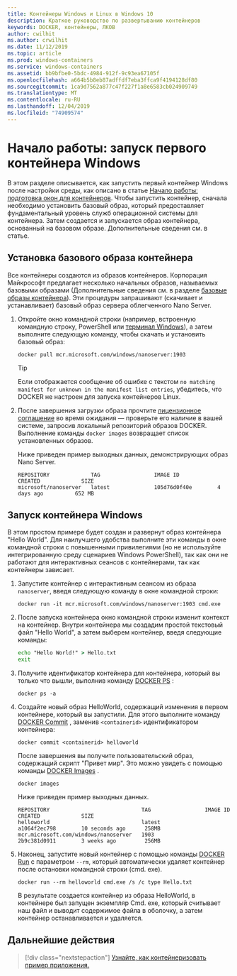 ```yaml
---
title: Контейнеры Windows и Linux в Windows 10
description: Краткое руководство по развертыванию контейнеров
keywords: DOCKER, контейнеры, ЛКОВ
author: cwilhit
ms.author: crwilhit
ms.date: 11/12/2019
ms.topic: article
ms.prod: windows-containers
ms.service: windows-containers
ms.assetid: bb9bfbe0-5bdc-4984-912f-9c93ea67105f
ms.openlocfilehash: a664b5b8eb87adffdf7eba3ffca9f4194128df80
ms.sourcegitcommit: 1ca9d7562a877c47f227f1a8e6583cb024909749
ms.translationtype: MT
ms.contentlocale: ru-RU
ms.lasthandoff: 12/04/2019
ms.locfileid: "74909574"
---
```

# <a name="get-started-run-your-first-windows-container"></a>Начало работы: запуск первого контейнера Windows

В этом разделе описывается, как запустить первый контейнер Windows после настройки среды, как описано в статье [Начало работы: подготовка окон для контейнеров](./set-up-environment.md). Чтобы запустить контейнер, сначала необходимо установить базовый образ, который предоставляет фундаментальный уровень служб операционной системы для контейнера. Затем создается и запускается образ контейнера, основанный на базовом образе. Дополнительные сведения см. в статье.

## <a name="install-a-container-base-image"></a>Установка базового образа контейнера

Все контейнеры создаются из образов контейнеров. Корпорация Майкрософт предлагает несколько начальных образов, называемых базовыми образами (Дополнительные сведения см. в разделе [базовые образы контейнера](../manage-containers/container-base-images.md)). Эти процедуры запрашивают (скачивает и устанавливает) базовый образ сервера облегченного Nano Server.

1. Откройте окно командной строки (например, встроенную командную строку, PowerShell или [терминал Windows](https://www.microsoft.com/p/windows-terminal-preview/9n0dx20hk701?activetab=pivot:overviewtab)), а затем выполните следующую команду, чтобы скачать и установить базовый образ:

   ```console
   docker pull mcr.microsoft.com/windows/nanoserver:1903
   ```

   > [!TIP]
   > Если отображается сообщение об ошибке с текстом `no matching manifest for unknown in the manifest list entries`, убедитесь, что DOCKER не настроен для запуска контейнеров Linux.

2. После завершения загрузки образа прочтите [лицензионное соглашение](../images-eula.md) во время ожидания — проверьте его наличие в вашей системе, запросив локальный репозиторий образов DOCKER. Выполнение команды `docker images` возвращает список установленных образов.

   Ниже приведен пример выходных данных, демонстрирующих образ Nano Server.

   ```console
   REPOSITORY             TAG                 IMAGE ID            CREATED             SIZE
   microsoft/nanoserver   latest              105d76d0f40e        4 days ago          652 MB
   ```

## <a name="run-a-windows-container"></a>Запуск контейнера Windows

В этом простом примере будет создан и развернут образ контейнера "Hello World". Для наилучшего удобства выполните эти команды в окне командной строки с повышенными привилегиями (но не используйте интегрированную среду сценариев Windows PowerShell), так как они не работают для интерактивных сеансов с контейнерами, так как контейнеры зависает.

1. Запустите контейнер с интерактивным сеансом из образа `nanoserver`, введя следующую команду в окне командной строки:

   ```console
   docker run -it mcr.microsoft.com/windows/nanoserver:1903 cmd.exe
   ```
2. После запуска контейнера окно командной строки изменит контекст на контейнер. Внутри контейнера мы создадим простой текстовый файл "Hello World", а затем выберем контейнер, введя следующие команды:

   ```cmd
   echo "Hello World!" > Hello.txt
   exit
   ```   

3. Получите идентификатор контейнера для контейнера, который вы только что вышли, выполнив команду [DOCKER PS](https://docs.docker.com/engine/reference/commandline/ps/) :

   ```console
   docker ps -a
   ```

4. Создайте новый образ HelloWorld, содержащий изменения в первом контейнере, который вы запустили. Для этого выполните команду [DOCKER Commit](https://docs.docker.com/engine/reference/commandline/commit/) , заменив `<containerid>` идентификатором контейнера:

   ```console
   docker commit <containerid> helloworld
   ```

   После завершения вы получите пользовательский образ, содержащий скрипт "Привет мир". Это можно увидеть с помощью команды [DOCKER Images](https://docs.docker.com/engine/reference/commandline/images/) .

   ```console
   docker images
   ```

   Ниже приведен пример выходных данных.

   ```console
   REPOSITORY                             TAG                 IMAGE ID            CREATED             SIZE
   helloworld                             latest              a1064f2ec798        10 seconds ago      258MB
   mcr.microsoft.com/windows/nanoserver   1903                2b9c381d0911        3 weeks ago         256MB
   ```

5. Наконец, запустите новый контейнер с помощью команды [DOCKER Run](https://docs.docker.com/engine/reference/commandline/run/) с параметром `--rm`, который автоматически удаляет контейнер после остановки командной строки (cmd. exe).

   ```console
   docker run --rm helloworld cmd.exe /s /c type Hello.txt
   ```

   В результате создается контейнер из образа HelloWorld, в контейнере был запущен экземпляр Cmd. exe, который считывает наш файл и выводит содержимое файла в оболочку, а затем контейнер останавливается и удаляется.

## <a name="next-steps"></a>Дальнейшие действия

> [!div class="nextstepaction"]
> [Узнайте, как контейнеризовать пример приложения.](./building-sample-app.md)
